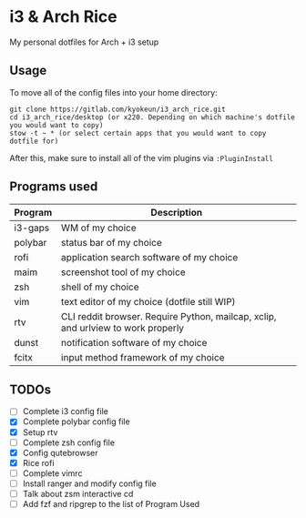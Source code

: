 # i3 & Arch Rice

My personal dotfiles for Arch + i3 setup

## Usage

To move all of the config files into your home directory:

```
git clone https://gitlab.com/kyokeun/i3_arch_rice.git
cd i3_arch_rice/desktop (or x220. Depending on which machine's dotfile you would want to copy)
stow -t ~ * (or select certain apps that you would want to copy dotfile for)
```

After this, make sure to install all of the vim plugins via `:PluginInstall`

## Programs used

| Program | Description |
| ------- | ----------- |
| i3-gaps |	WM of my choice |
| polybar | status bar of my choice |
| rofi	  | application search software of my choice |
| maim	  | screenshot tool of my choice |
| zsh	  | shell of my choice |
| vim	  | text editor of my choice (dotfile still WIP) |
| rtv	  | CLI reddit browser. Require Python, mailcap, xclip, and urlview to work properly |
| dunst	  | notification software of my choice |
| fcitx	  | input method framework of my choice |

## TODOs

- [ ] Complete i3 config file
- [x] Complete polybar config file 
- [x] Setup rtv
- [ ] Complete zsh config file 
- [x] Config qutebrowser
- [x] Rice rofi
- [ ] Complete vimrc
- [ ] Install ranger and modify config file 
- [ ] Talk about zsm interactive cd
- [ ] Add fzf and ripgrep to the list of Program Used
